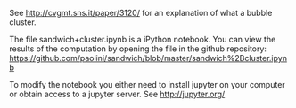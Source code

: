 See http://cvgmt.sns.it/paper/3120/ for an explanation of what a bubble cluster.

The file sandwich+cluster.ipynb is a iPython notebook. You can view the results of the computation by opening the
file in the github repository: https://github.com/paolini/sandwich/blob/master/sandwich%2Bcluster.ipynb

To modify the notebook you either need to install jupyter on your computer or obtain access to a jupyter server. See 
http://jupyter.org/
